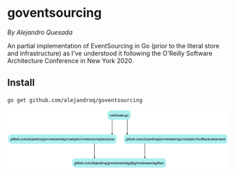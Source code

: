 # goventsourcing
*By Alejandro Quesada*

An partial implementation of EventSourcing in Go (prior to the literal store and infrastructure) as I've understood it following the O'Reilly Software Architecture Conference in New York 2020.

## Install

`go get github.com/alejandroq/goventsourcing`

![dependency tree](.github/dependencytree.png)
